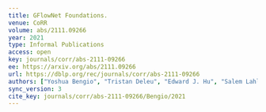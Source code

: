 ```yaml
---
title: GFlowNet Foundations.
venue: CoRR
volume: abs/2111.09266
year: 2021
type: Informal Publications
access: open
key: journals/corr/abs-2111-09266
ee: https://arxiv.org/abs/2111.09266
url: https://dblp.org/rec/journals/corr/abs-2111-09266
authors: ["Yoshua Bengio", "Tristan Deleu", "Edward J. Hu", "Salem Lahlou", "Mo Tiwari", "Emmanuel Bengio"]
sync_version: 3
cite_key: journals/corr/abs-2111-09266/Bengio/2021
---
```

